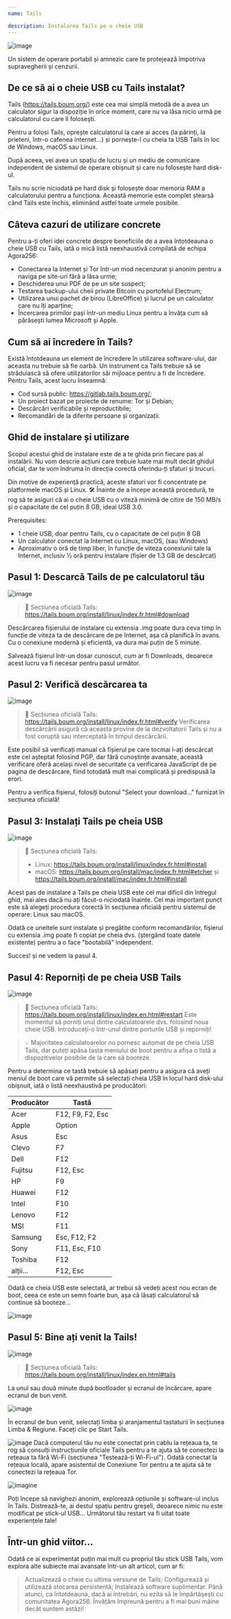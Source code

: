 ```yaml
---
name: Tails

description: Instalarea Tails pe o cheie USB
---
```


![image](assets/cover.webp)

Un sistem de operare portabil și amnezic care te protejează împotriva supravegherii și cenzurii.

## De ce să ai o cheie USB cu Tails instalat?

Tails (https://tails.boum.org/) este cea mai simplă metodă de a avea un calculator sigur la dispoziție în orice moment, care nu va lăsa nicio urmă pe calculatorul cu care îl folosești.

Pentru a folosi Tails, oprește calculatorul la care ai acces (la părinți, la prieteni, într-o cafenea internet...) și pornește-l cu cheia ta USB Tails în loc de Windows, macOS sau Linux.

După aceea, vei avea un spațiu de lucru și un mediu de comunicare independent de sistemul de operare obișnuit și care nu folosește hard disk-ul.

Tails nu scrie niciodată pe hard disk și folosește doar memoria RAM a calculatorului pentru a funcționa. Această memorie este complet ștearsă când Tails este închis, eliminând astfel toate urmele posibile.

## Câteva cazuri de utilizare concrete

Pentru a-ți oferi idei concrete despre beneficiile de a avea întotdeauna o cheie USB cu Tails, iată o mică listă neexhaustivă compilată de echipa Agora256:

- Conectarea la Internet și Tor într-un mod necenzurat și anonim pentru a naviga pe site-uri fără a lăsa urme;
- Deschiderea unui PDF de pe un site suspect;
- Testarea backup-ului cheii private Bitcoin cu portofelul Electrum;
- Utilizarea unui pachet de birou (LibreOffice) și lucrul pe un calculator care nu îți aparține;
- Încercarea primilor pași într-un mediu Linux pentru a învăța cum să părăsești lumea Microsoft și Apple.

## Cum să ai încredere în Tails?

Există întotdeauna un element de încredere în utilizarea software-ului, dar aceasta nu trebuie să fie oarbă. Un instrument ca Tails trebuie să se străduiască să ofere utilizatorilor săi mijloace pentru a fi de încredere. Pentru Tails, acest lucru înseamnă:

- Cod sursă public: https://gitlab.tails.boum.org/;
- Un proiect bazat pe proiecte de renume: Tor și Debian;
- Descărcări verificabile și reproductibile;
- Recomandări de la diferite persoane și organizații.

## Ghid de instalare și utilizare

Scopul acestui ghid de instalare este de a te ghida prin fiecare pas al instalării. Nu vom descrie acțiuni care trebuie luate mai mult decât ghidul oficial, dar te vom îndruma în direcția corectă oferindu-ți sfaturi și trucuri.

Din motive de experiență practică, aceste sfaturi vor fi concentrate pe platformele macOS și Linux.
🛠️
Înainte de a începe această procedură, te rog să te asiguri că ai o cheie USB cu o viteză minimă de citire de 150 MB/s și o capacitate de cel puțin 8 GB, ideal USB 3.0.

Prerequisites:

- 1 cheie USB, doar pentru Tails, cu o capacitate de cel puțin 8 GB
- Un calculator conectat la Internet cu Linux, macOS, (sau Windows)
- Aproximativ o oră de timp liber, în funcție de viteza conexiunii tale la Internet, inclusiv ½ oră pentru instalare (fișier de 1.3 GB de descărcat)

## Pasul 1: Descarcă Tails de pe calculatorul tău

![image](assets/1.webp)

> 🔗 Secțiunea oficială Tails: https://tails.boum.org/install/linux/index.fr.html#download

Descărcarea fișierului de instalare cu extensia .img poate dura ceva timp în funcție de viteza ta de descărcare de pe Internet, așa că planifică în avans. Cu o conexiune modernă și eficientă, va dura mai puțin de 5 minute.

Salvează fișierul într-un dosar cunoscut, cum ar fi Downloads, deoarece acest lucru va fi necesar pentru pasul următor.

## Pasul 2: Verifică descărcarea ta

![image](assets/2.webp)
> 🔗 Secțiunea oficială Tails: https://tails.boum.org/install/linux/index.fr.html#verify
Verificarea descărcării asigură că aceasta provine de la dezvoltatorii Tails și nu a fost coruptă sau interceptată în timpul descărcării.

Este posibil să verificați manual că fișierul pe care tocmai l-ați descărcat este cel așteptat folosind PGP, dar fără cunoștințe avansate, această verificare oferă același nivel de securitate ca verificarea JavaScript de pe pagina de descărcare, fiind totodată mult mai complicată și predispusă la erori.

Pentru a verifica fișierul, folosiți butonul "Select your download..." furnizat în secțiunea oficială!

## Pasul 3: Instalați Tails pe cheia USB

![image](assets/3.webp)

> 🔗 Secțiunea oficială Tails:
>
> - Linux: https://tails.boum.org/install/linux/index.fr.html#install
> - macOS: https://tails.boum.org/install/mac/index.fr.html#etcher și https://tails.boum.org/install/mac/index.fr.html#install

Acest pas de instalare a Tails pe cheia USB este cel mai dificil din întregul ghid, mai ales dacă nu ați făcut-o niciodată înainte. Cel mai important punct este să alegeți procedura corectă în secțiunea oficială pentru sistemul de operare: Linux sau macOS.

Odată ce uneltele sunt instalate și pregătite conform recomandărilor, fișierul cu extensia .img poate fi copiat pe cheia dvs. (ștergând toate datele existente) pentru a o face "bootabilă" independent.

Succes! și ne vedem la pasul 4.

## Pasul 4: Reporniți de pe cheia USB Tails

![image](assets/4.webp)

> 🔗 Secțiunea oficială Tails: https://tails.boum.org/install/linux/index.en.html#restart
> Este momentul să porniți unul dintre calculatoarele dvs. folosind noua cheie USB. Introduceți-o într-unul dintre porturile USB și reporniți!

> 💡 Majoritatea calculatoarelor nu pornesc automat de pe cheia USB Tails, dar puteți apăsa tasta meniului de boot pentru a afișa o listă a dispozitivelor posibile de la care să booteze.

Pentru a determina ce tastă trebuie să apăsați pentru a asigura că aveți meniul de boot care vă permite să selectați cheia USB în locul hard disk-ului obișnuit, iată o listă neexhaustivă pe producători:

| Producător | Tastă            |
| ---------- | ---------------- |
| Acer       | F12, F9, F2, Esc |
| Apple      | Option           |
| Asus       | Esc              |
| Clevo      | F7               |
| Dell       | F12              |
| Fujitsu    | F12, Esc         |
| HP         | F9               |
| Huawei     | F12              |
| Intel      | F10              |
| Lenovo     | F12              |
| MSI        | F11              |
| Samsung    | Esc, F12, F2     |
| Sony       | F11, Esc, F10    |
| Toshiba    | F12              |
| alții...   | F12, Esc         |

Odată ce cheia USB este selectată, ar trebui să vedeți acest nou ecran de boot, ceea ce este un semn foarte bun, așa că lăsați calculatorul să continue să booteze...

![image](assets/5.webp)

## Pasul 5: Bine ați venit la Tails!

![image](assets/6.webp)

> 🔗 Secțiunea oficială Tails: https://tails.boum.org/install/linux/index.en.html#tails

La unul sau două minute după bootloader și ecranul de încărcare, apare ecranul de bun venit.

![image](assets/7.webp)

În ecranul de bun venit, selectați limba și aranjamentul tastaturii în secțiunea Limba & Regiune. Faceți clic pe Start Tails.

![image](assets/8.webp)
Dacă computerul tău nu este conectat prin cablu la rețeaua ta, te rog să consulți instrucțiunile oficiale Tails pentru a te ajuta să te conectezi la rețeaua ta fără Wi-Fi (secțiunea "Testează-ți Wi-Fi-ul").
Odată conectat la rețeaua locală, apare asistentul de Conexiune Tor pentru a te ajuta să te conectezi la rețeaua Tor.

![imagine](assets/9.webp)

Poți începe să navighezi anonim, explorează opțiunile și software-ul inclus în Tails. Distrează-te, ai destul spațiu pentru greșeli, deoarece nimic nu este modificat pe stick-ul USB... Următorul tău restart va fi uitat toate experiențele tale!

## Într-un ghid viitor...

Odată ce ai experimentat puțin mai mult cu propriul tău stick USB Tails, vom explora alte subiecte mai avansate într-un alt articol, cum ar fi:

> Actualizează o cheie cu ultima versiune de Tails; Configurează și utilizează stocarea persistentă; Instalează software suplimentar.
> Până atunci, ca întotdeauna, dacă ai întrebări, nu ezita să le împărtășești cu comunitatea Agora256. Învățăm împreună pentru a fi mai buni mâine decât suntem astăzi!